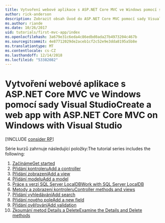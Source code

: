 ```yaml
---
title: Vytvoření webové aplikace s ASP.NET Core MVC ve Windows pomocí sady Visual Studio
author: rick-anderson
description: Zobrazit obsah Úvod do ASP.NET Core MVC pomocí sady Visual Studio na Windows.
ms.author: riande
ms.date: 10/26/2017
uid: tutorials/first-mvc-app/index
ms.openlocfilehash: 3a679e31c6eda4c86edbd0ada27b4973204c467b
ms.sourcegitcommit: 4e87712029de2aceb1cf2c52e9e3dda8195a5b8e
ms.translationtype: MT
ms.contentlocale: cs-CZ
ms.lasthandoff: 12/14/2018
ms.locfileid: "53382082"
---
```

# <a name="create-a-web-app-with-aspnet-core-mvc-on-windows-with-visual-studio"></a><span data-ttu-id="b4a09-103">Vytvoření webové aplikace s ASP.NET Core MVC ve Windows pomocí sady Visual Studio</span><span class="sxs-lookup"><span data-stu-id="b4a09-103">Create a web app with ASP.NET Core MVC on Windows with Visual Studio</span></span>

[!INCLUDE [consider RP](~/includes/razor.md)]

<span data-ttu-id="b4a09-104">Série kurzů zahrnuje následující položky:</span><span class="sxs-lookup"><span data-stu-id="b4a09-104">The tutorial series includes the following:</span></span>

1. [<span data-ttu-id="b4a09-105">Začínáme</span><span class="sxs-lookup"><span data-stu-id="b4a09-105">Get started</span></span>](start-mvc.md)
1. [<span data-ttu-id="b4a09-106">Přidání kontroleru</span><span class="sxs-lookup"><span data-stu-id="b4a09-106">Add a controller</span></span>](adding-controller.md)
1. [<span data-ttu-id="b4a09-107">Přidání zobrazení</span><span class="sxs-lookup"><span data-stu-id="b4a09-107">Add a view</span></span>](adding-view.md)
1. [<span data-ttu-id="b4a09-108">Přidání modelu</span><span class="sxs-lookup"><span data-stu-id="b4a09-108">Add a model</span></span>](adding-model.md)
1. [<span data-ttu-id="b4a09-109">Práce s verzí SQL Server LocalDB</span><span class="sxs-lookup"><span data-stu-id="b4a09-109">Work with SQL Server LocalDB</span></span>](working-with-sql.md)
1. [<span data-ttu-id="b4a09-110">Metody a zobrazení kontroleru</span><span class="sxs-lookup"><span data-stu-id="b4a09-110">Controller methods and views</span></span>](controller-methods-views.md)
1. [<span data-ttu-id="b4a09-111">Přidání vyhledávání</span><span class="sxs-lookup"><span data-stu-id="b4a09-111">Add search</span></span>](search.md)
1. [<span data-ttu-id="b4a09-112">Přidání nového pole</span><span class="sxs-lookup"><span data-stu-id="b4a09-112">Add a new field</span></span>](new-field.md)
1. [<span data-ttu-id="b4a09-113">Přidání ověřování</span><span class="sxs-lookup"><span data-stu-id="b4a09-113">Add validation</span></span>](validation.md)
1. [<span data-ttu-id="b4a09-114">Zkoumání metod Details a Delete</span><span class="sxs-lookup"><span data-stu-id="b4a09-114">Examine the Details and Delete methods</span></span>](details.md)
